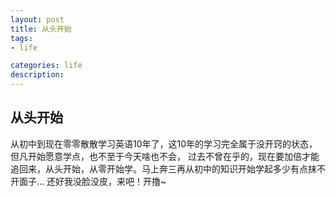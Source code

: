 ```yaml
---
layout: post
title: 从头开始
tags:
- life

categories: life
description:
---
```

## 从头开始
从初中到现在零零散散学习英语10年了，这10年的学习完全属于没开窍的状态，但凡开始愿意学点，也不至于今天啥也不会，
过去不曾在乎的，现在要加倍才能追回来，从头开始，从零开始学。马上奔三再从初中的知识开始学起多少有点抹不开面子...
还好我没脸没皮，来吧！开撸~
